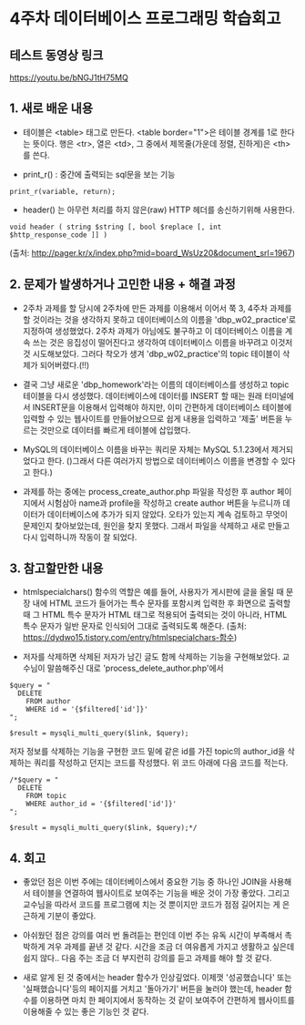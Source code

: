 # 4주차 데이터베이스 프로그래밍 학습회고


## 테스트 동영상 링크
  https://youtu.be/bNGJ1tH75MQ


## 1. 새로 배운 내용
  * 테이블은 \<table> 태그로 만든다. \<table border="1">은 테이블 경계를 1로 한다는 뜻이다. 행은 \<tr>, 열은 \<td>, 그 중에서 제목줄(가운데 정렬, 진하게)은 \<th>를 쓴다.

  * print_r() : 중간에 출력되는 sql문을 보는 기능
  ```
  print_r(variable, return);
  ```

  * header() 는 아무런 처리를 하지 않은(raw) HTTP 헤더를 송신하기위해 사용한다.
  ```
  void header ( string $string [, bool $replace [, int $http_response_code ]] )
  ```
  (출처: http://pager.kr/x/index.php?mid=board_WsUz20&document_srl=1967)


## 2. 문제가 발생하거나 고민한 내용 + 해결 과정
  * 2주차 과제를 할 당시에 2주차에 만든 과제를 이용해서 이어서 쭉 3, 4주차 과제를 할 것이라는 것을 생각하지 못하고 데이터베이스의 이름을 'dbp_w02_practice'로 지정하여 생성했었다. 2주차 과제가 아님에도 불구하고 이 데이터베이스 이름을 계속 쓰는 것은 응집성이 떨어진다고 생각하여 데이터베이스 이름을 바꾸려고 이것저것 시도해보았다. 그러다 착오가 생겨 'dbp_w02_practice'의 topic 테이블이 삭제가 되어버렸다.(!!)

  * 결국 그냥 새로운 'dbp_homework'라는 이름의 데이터베이스를 생성하고 topic 테이블을 다시 생성했다. 데이터베이스에 데이터를 INSERT 할 때는 원래 터미널에서 INSERT문을 이용해서 입력해야 하지만, 이미 간편하게 데이터베이스 테이블에 입력할 수 있는 웹사이트를 만들어놨으므로 쉽게 내용을 입력하고 '제출' 버튼을 누르는 것만으로 데이터를 빠르게 테이블에 삽입했다.

  * MySQL의 데이터베이스 이름을 바꾸는 쿼리문 자체는 MySQL 5.1.23에서 제거되었다고 한다. ()그래서 다른 여러가지 방법으로 데이터베이스 이름을 변경할 수 있다고 한다.)

  * 과제를 하는 중에는 process_create_author.php 파일을 작성한 후 author 페이지에서 시험삼아 name과 profile을 작성하고 create author 버튼을 누르니까 데이터가 데이터베이스에 추가가 되지 않았다. 오타가 있는지 계속 검토하고 무엇이 문제인지 찾아보았는데, 원인을 찾지 못했다. 그래서 파일을 삭제하고 새로 만들고 다시 입력하니까 작동이 잘 되었다.


## 3. 참고할만한 내용
  * htmlspecialchars() 함수의 역할은 예를 들어, 사용자가 게시판에 글을 올릴 때 문장 내에 HTML 코드가 들어가는 특수 문자를 포함시켜 입력한 후 화면으로 출력할 때 그 HTML 특수 문자가 HTML 태그로 적용되어 출력되는 것이 아니라, HTML 특수 문자가 일반 문자로 인식되어 그대로 출력되도록 해준다.
  (출처: https://dydwo15.tistory.com/entry/htmlspecialchars-함수)

  * 저자를 삭제하면 삭제된 저자가 남긴 글도 함께 삭제하는 기능을 구현해보았다. 교수님이 말씀해주신 대로 'process_delete_author.php'에서
  ```
  $query = "
    DELETE
      FROM author
      WHERE id = '{$filtered['id']}'
  ";

  $result = mysqli_multi_query($link, $query);
  ```
  저자 정보를 삭제하는 기능을 구현한 코드 밑에 같은 id를 가진 topic의 author_id을 삭제하는 쿼리를 작성하고 던지는 코드를 작성했다. 위 코드 아래에 다음 코드를 적는다.
  ```
  /*$query = "
    DELETE
      FROM topic
      WHERE author_id = '{$filtered['id']}'
  ";

  $result = mysqli_multi_query($link, $query);*/
  ```

## 4. 회고
  * 좋았던 점은 이번 주에는 데이터베이스에서 중요한 기능 중 하나인 JOIN을 사용해서 테이블을 연결하여 웹사이트로 보여주는 기능을 배운 것이 가장 좋았다. 그리고 교수님을 따라서 코드를 프로그램에 치는 것 뿐이지만 코드가 점점 길어지는 게 은근하게 기분이 좋았다.

  * 아쉬웠던 점은 강의를 여러 번 돌려듣는 편인데 이번 주는 유독 시간이 부족해서 촉박하게 겨우 과제를 끝낸 것 같다. 시간을 조금 더 여유롭게 가지고 생활하고 싶은데 쉽지 않다.. 다음 주는 조금 더 부지런히 강의를 듣고 과제를 해야 할 것 같다.

  * 새로 알게 된 것 중에서는 header 함수가 인상깊었다. 이제껏 '성공했습니다' 또는 '실패했습니다'등의 페이지를 거치고 '돌아가기' 버튼을 눌러야 했는데, header 함수를 이용하면 마치 한 페이지에서 동작하는 것 같이 보여주어 간편하게 웹사이트를 이용해줄 수 있는 좋은 기능인 것 같다.
